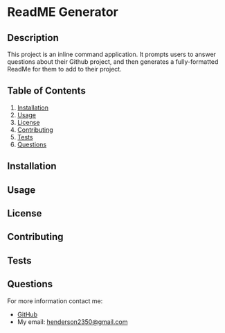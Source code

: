 # ReadME Generator


## Description
This project is an inline command application. It prompts users to answer questions about their Github project, and then generates a fully-formatted ReadMe for them to add to their project.

## Table of Contents
1. [Installation](#installation)
2. [Usage](#usage)
3. [License](#license)
4. [Contributing](#contributing)
4. [Tests](#tests)
5. [Questions](#questions)

## Installation


## Usage


## License

## Contributing


## Tests

## Questions
For more information contact me:
- [GitHub](https://github.com/henderson2350)  
- My email: henderson2350@gmail.com